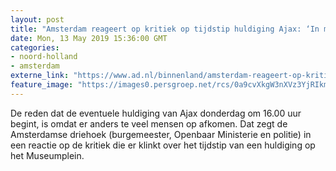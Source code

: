 ```yaml
---
layout: post
title: "Amsterdam reageert op kritiek op tijdstip huldiging Ajax: ‘In middag vanwege veiligheid’"
date: Mon, 13 May 2019 15:36:00 GMT
categories: 
- noord-holland 
- amsterdam 
externe_link: "https://www.ad.nl/binnenland/amsterdam-reageert-op-kritiek-op-tijdstip-huldiging-ajax-in-middag-vanwege-veiligheid~a729b9cc/"
feature_image: "https://images0.persgroep.net/rcs/0a9cvXkgW3nXVz3YjRIkmk7Cmdg/diocontent/148214825/_fitwidth/400/?appId=21791a8992982cd8da851550a453bd7f&quality=0.7"
---
```


De reden dat de eventuele huldiging van Ajax donderdag om 16.00 uur begint, is omdat er anders te veel mensen op afkomen. Dat zegt de Amsterdamse driehoek (burgemeester, Openbaar Ministerie en politie) in een reactie op de kritiek die er klinkt over het tijdstip van een huldiging op het Museumplein.
